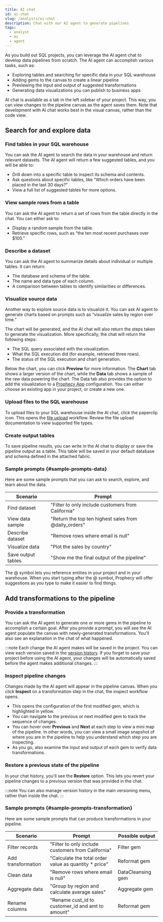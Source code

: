```yaml
---
title: AI chat
id: ai-chat
slug: /analysts/ai-chat
description: Chat with our AI agent to generate pipelines
tags:
  - analyst
  - ai
  - agent
---
```


As you build out SQL projects, you can leverage the AI agent chat to develop data pipelines from scratch. The AI agent can accomplish various tasks, such as:

- Exploring tables and searching for specific data in your SQL warehouse
- Adding gems to the canvas to create a linear pipeline
- Previewing the input and output of suggested transformations
- Generating data visualizations you can publish to business apps

AI chat is available as a tab in the left sidebar of your project. This way, you can view changes to the pipeline canvas as the agent saves them. Note that development with AI chat works best in the visual canvas, rather than the code view.

## Search for and explore data

### Find tables in your SQL warehouse

You can ask the AI agent to search the data in your warehouse and return relevant datasets. The AI agent will return a few suggested tables, and you will be able to:

- Drill down into a specific table to inspect its schema and contents.
- Ask questions about specific tables, like "Which orders have been placed in the last 30 days?"
- View a full list of suggested tables for more options.

### View sample rows from a table

You can ask the AI agent to return a set of rows from the table directly in the chat. You can either ask to:

- Display a random sample from the table.
- Retrieve specific rows, such as “the ten most recent purchases over $100.”

### Describe a dataset

You can ask the AI agent to summarize details about individual or multiple tables. It can return:

- The database and schema of the table.
- The name and data type of each column.
- A comparison between tables to identify similarities or differences.

### Visualize source data

Another way to explore source data is to visualize it. You can ask AI agent to generate charts based on prompts such as “visualize sales by region over time.”

The chart will be generated, and the AI chat will also return the steps taken to generate the visualization. More specifically, the chat will return the following steps:

- The SQL query associated with the visualization.
- What the SQL execution did (for example, retrieved three rows).
- The status of the SQL execution and chart generation.

Below the chart, you can click **Preview** for more information. The **Chart** tab shows a larger version of the chart, while the **Data** tab shows a sample of the raw data powering the chart. The Data tab also provides the option to add the visualization to a [Prophecy App](/analysts/business-applications) configuration. You can either choose an existing app in your project, or create a new one.

<!-- Can you add a chart element to an app NOT via chat? -->

### Upload files to the SQL warehouse

To upload files to your SQL warehouse inside the AI chat, click the paperclip icon. This opens the [file upload](/analysts/upload-file) workflow. Review the file upload documentation to view supported file types.

### Create output tables

To save pipeline results, you can write in the AI chat to display or save the pipeline output as a table. This table will be saved in your default database and schema defined in the attached fabric.

### Sample prompts {#sample-prompts-data}

Here are some sample prompts that you can ask to search, explore, and learn about the data.

| Scenario           | Prompt                                                |
| ------------------ | ----------------------------------------------------- |
| Find dataset       | "Filter to only include customers from California"    |
| View data sample   | "Return the top ten highest sales from @daily_orders" |
| Describe dataset   | "Remove rows where email is null"                     |
| Visualize data     | "Plot the sales by country"                           |
| Save output tables | "Show me the final output of the pipeline"            |

The @ symbol lets you reference entities in your project and in your warehouse. When you start typing after the @ symbol, Prophecy will offer suggestions as you type to make it easier to find things.

## Add transformations to the pipeline

### Provide a transformation

You can ask the AI agent to generate one or more gems in the pipeline to accomplish a certain goal. After you provide a prompt, you will see the AI agent populate the canvas with newly-generated transformations. You'll also see an explanation in the chat of what happened.

:::note
Each change the AI agent makes will be saved in the project. You can view each version saved in the [version history](/analysts/versioning). If you forget to save your project before using the AI agent, your changes will be automatically saved before the agent makes additional changes.
:::

### Inspect pipeline changes

Changes made by the AI agent will appear in the pipeline canvas. When you click **Inspect** on a transformation step in the chat, the inspect workflow opens.

- This opens the configuration of the first modified gem, which is highlighted in yellow.
- You can navigate to the previous or next modified gem to track the sequence of changes.
- You can hover over **Previous** and **Next** at each step to view a mini map of the pipeline. In other words, you can view a small image snapshot of where you are in the pipeline to help you understand which step you are inspecting.
- As you go, also examine the input and output of each gem to verify data transformations.

### Restore a previous state of the pipeline

In your chat history, you'll see the **Restore** option. This lets you revert your pipeline changes to a previous version that was provided in the chat.

:::note
You can also manage version history in the main versioning menu, rather than inside the chat.
:::

### Sample prompts {#sample-prompts-transformation}

Here are some sample prompts that can produce transformations in your pipeline.

| Scenario           | Prompt                                                 | Possible output   |
| ------------------ | ------------------------------------------------------ | ----------------- |
| Filter records     | "Filter to only include customers from California"     | Filter gem        |
| Add transformation | "Calculate the total order value as quantity \* price" | Reformat gem      |
| Clean data         | "Remove rows where email is null"                      | DataCleansing gem |
| Aggregate data     | "Group by region and calculate average sales"          | Aggregate gem     |
| Rename columns     | "Rename cust_id to customer_id and amt to amount"      | Reformat gem      |
